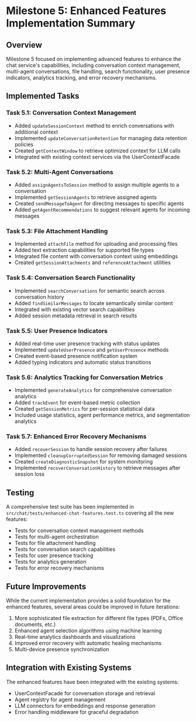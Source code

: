 # Milestone 5: Enhanced Features Implementation Summary

## Overview

Milestone 5 focused on implementing advanced features to enhance the chat service's capabilities, including conversation context management, multi-agent conversations, file handling, search functionality, user presence indicators, analytics tracking, and error recovery mechanisms.

## Implemented Tasks

### Task 5.1: Conversation Context Management
- Added `updateSessionContext` method to enrich conversations with additional context
- Implemented `updateConversationRetention` for managing data retention policies
- Created `getContextWindow` to retrieve optimized context for LLM calls
- Integrated with existing context services via the UserContextFacade

### Task 5.2: Multi-Agent Conversations
- Added `assignAgentsToSession` method to assign multiple agents to a conversation
- Implemented `getSessionAgents` to retrieve assigned agents
- Created `sendMessageToAgent` for directing messages to specific agents
- Added `getAgentRecommendations` to suggest relevant agents for incoming messages

### Task 5.3: File Attachment Handling
- Implemented `attachFile` method for uploading and processing files
- Added text extraction capabilities for supported file types
- Integrated file content with conversation context using embeddings
- Created `getSessionAttachments` and `referenceAttachment` utilities

### Task 5.4: Conversation Search Functionality
- Implemented `searchConversations` for semantic search across conversation history
- Added `findSimilarMessages` to locate semantically similar content
- Integrated with existing vector search capabilities
- Added session metadata retrieval in search results

### Task 5.5: User Presence Indicators
- Added real-time user presence tracking with status updates
- Implemented `updateUserPresence` and `getUserPresence` methods
- Created event-based presence notification system
- Added typing indicators and automatic status transitions

### Task 5.6: Analytics Tracking for Conversation Metrics
- Implemented `generateAnalytics` for comprehensive conversation analytics
- Added `trackEvent` for event-based metric collection
- Created `getSessionMetrics` for per-session statistical data
- Included usage statistics, agent performance metrics, and segmentation analytics

### Task 5.7: Enhanced Error Recovery Mechanisms
- Added `recoverSession` to handle session recovery after failures
- Implemented `cleanupCorruptedSession` for removing damaged sessions
- Created `createDiagnosticSnapshot` for system monitoring
- Implemented `recoverConversationHistory` to retrieve messages after session loss

## Testing

A comprehensive test suite has been implemented in `src/chat/tests/enhanced-chat-features.test.ts` covering all the new features:
- Tests for conversation context management methods
- Tests for multi-agent orchestration
- Tests for file attachment handling
- Tests for conversation search capabilities
- Tests for user presence tracking
- Tests for analytics generation
- Tests for error recovery mechanisms

## Future Improvements

While the current implementation provides a solid foundation for the enhanced features, several areas could be improved in future iterations:

1. More sophisticated file extraction for different file types (PDFs, Office documents, etc.)
2. Enhanced agent selection algorithms using machine learning
3. Real-time analytics dashboards and visualizations
4. Improved error recovery with automatic healing mechanisms
5. Multi-device presence synchronization

## Integration with Existing Systems

The enhanced features have been integrated with the existing systems:
- UserContextFacade for conversation storage and retrieval
- Agent registry for agent management
- LLM connectors for embeddings and response generation
- Error handling middleware for graceful degradation 